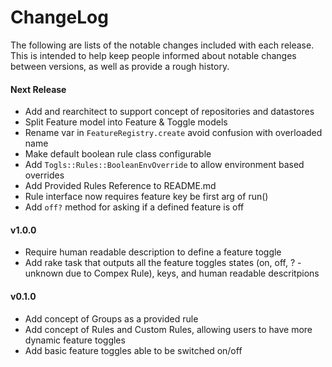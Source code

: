 # ChangeLog

The following are lists of the notable changes included with each release.
This is intended to help keep people informed about notable changes between
versions, as well as provide a rough history.

#### Next Release

* Add and rearchitect to support concept of repositories and datastores
* Split Feature model into Feature & Toggle models
* Rename var in `FeatureRegistry.create` avoid confusion with overloaded name
* Make default boolean rule class configurable
* Add `Togls::Rules::BooleanEnvOverride` to allow environment based overrides
* Add Provided Rules Reference to README.md
* Rule interface now requires feature key be first arg of run()
* Add `off?` method for asking if a defined feature is off

#### v1.0.0

* Require human readable description to define a feature toggle
* Add rake task that outputs all the feature toggles states (on, off, ? -
  unknown due to Compex Rule), keys, and human readable descritpions

#### v0.1.0

* Add concept of Groups as a provided rule
* Add concept of Rules and Custom Rules, allowing users to have more dynamic
  feature toggles
* Add basic feature toggles able to be switched on/off
